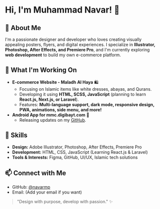 # Hi, I'm Muhammad Navar! 👋

## 🚀 About Me
I'm a passionate designer and developer who loves creating visually appealing posters, flyers, and digital experiences. I specialize in **Illustrator, Photoshop, After Effects, and Premiere Pro**, and I'm currently exploring **web development** to build my own e-commerce platform.

## 🎯 What I'm Working On
- **E-commerce Website - Maladh Al Haya** 🛍️
  - Focusing on Islamic items like white dresses, abayas, and Qurans.
  - Developing it using **HTML, SCSS, JavaScript** (planning to learn **React.js, Next.js, or Laravel**).
  - Features: **Multi-language support, dark mode, responsive design, PWA, animations, side menu, and more!**
- **Android App for mmc.digibayt.com** 📱
  - Releasing updates on my [GitHub](https://github.com/navarmp/mallumuslimclub).

## 📌 Skills
- **Design:** Adobe Illustrator, Photoshop, After Effects, Premiere Pro
- **Development:** HTML, CSS, JavaScript (Learning React.js & Laravel)
- **Tools & Interests:** Figma, GitHub, UI/UX, Islamic tech solutions

## 📫 Connect with Me
- GitHub: [@navarmp](https://github.com/navarmp)
- Email: (Add your email if you want)

> "Design with purpose, develop with passion." ✨
